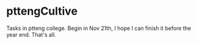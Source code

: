 # pttengCultive
Tasks in ptteng college.
Begin in Nov 21th, I hope I can finish it before the year end.
That's all.
